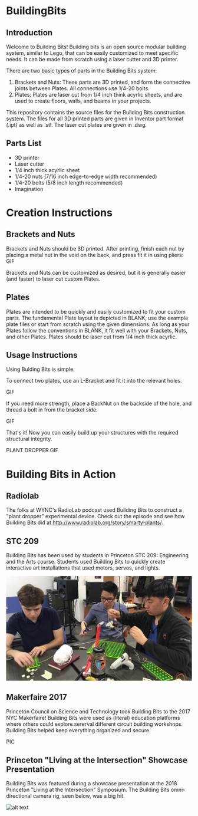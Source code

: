 # BuildingBits
## Introduction
Welcome to Building Bits!  Building bits is an open source modular building system, similar to Lego, that can be easily customized to meet specific needs.  It can be made from scratch using a laser cutter and 3D printer.  

There are two basic types of parts in the Building Bits system:
1. Brackets and Nuts: These parts are 3D printed, and form the connective joints between Plates.  All connections use 1/4-20 bolts.  
2. Plates: Plates are laser cut from 1/4 inch think acyrlic sheets, and are used to create floors, walls, and beams in your projects.  

This repository contains the source files for the Building Bits construction system.  The files for all 3D printed parts are given in Inventor part format (.ipt) as well as .stl.  The laser cut plates are given in .dwg.

## Parts List
- 3D printer
- Laser cutter
- 1/4 inch thick acyrlic sheet
- 1/4-20 nuts (7/16 inch edge-to-edge width recommended)
- 1/4-20 bolts (5/8 inch length recommended)
- Imagination

# Creation Instructions
## Brackets and Nuts
Brackets and Nuts should be 3D printed.  After printing, finish each nut by placing a metal nut in the void on the back, and press fit it in using pliers:
GIF

Brackets and Nuts can be customized as desired, but it is generally easier (and faster) to laser cut custom Plates.

## Plates
Plates are intended to be quickly and easily customized to fit your custom parts.  The fundamental Plate layout is depicted in BLANK, use the example plate files or start from scratch using the given dimensions.  As long as your Plates follow the conventions in BLANK, it fit well with your Brackets, Nuts, and other Plates.  Plates should be laser cut from 1/4 inch thick acyrlic.  

## Usage Instructions
Using Bulding Bits is simple.

To connect two plates, use an L-Bracket and fit it into the relevant holes.  

GIF

If you need more strength, place a BackNut on the backside of the hole, and thread a bolt in from the bracket side.

GIF

That's it!  Now you can easily build up your structures with the required structural integrity.  

PLANT DROPPER GIF

# Building Bits in Action
## Radiolab
The folks at WYNC's RadioLab podcast used Building Bits to construct a "plant dropper" experimental device.  Check out the episode and see how Building Bits did at http://www.radiolab.org/story/smarty-plants/.  

## STC 209
Building Bits has been used by students in Princeton STC 209: Engineering and the Arts course.  Students used Building Bits to quickly create interactive art installations that used motors, servos, and lights.  


![alt text](Pictures/StudioLab.png "Students using Building Bits in STC 209")

## Makerfaire 2017
Princeton Council on Science and Technology took Building Bits to the 2017 NYC Makerfaire!  Building Bits were used as (literal) education platforms where others could explore sererval different circuit building workshops.  Building Bits helped keep everything organized and secure.

PIC

## Princeton "Living at the Intersection" Showcase Presentation
Building Bits was featured during a showcase presentation at the 2018 Princeton "Living at the Intersection" Symposium.  The Building Bits omni-directional camera rig, seen below, was a big hit.  

![alt text](Pictures/OmniCamera.png "Omni Camera Rig")












